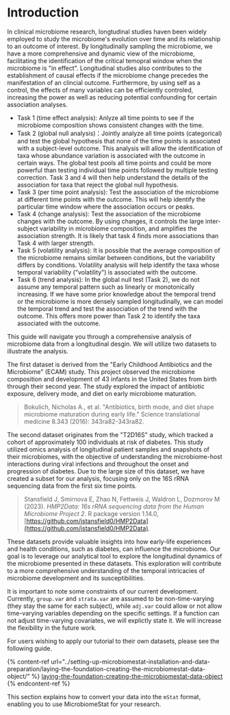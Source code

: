 # Introduction
In clinical microbiome research, longtudinal studies haven been widely employed to study the microbiome's evolution over time and its relationship to an outcome of interest. By longitudinally sampling the microbiome, we have a more comprehensive and dynamic view of the microbiome, facilitating the identification of the critical temopral window when the microbiome is "in effect".  Longitudinal studies also contributes to the establishment of causal effects if the microbiome change precedes the manifestation of an clincial outcome.   Furthermore, by using self as a control, the effects of many variables can be efficiently controled, increasing the power as well as reducing potential confounding for certain association analyses. 

* Task 1 (time effect analysis): Anlyze all time points to see if the microbiome composition shows consistent changes with the time.
* Task 2 (global null analysis)：Jointly analyze all time points (categorical) and test the global hypothesis that none of the time points is associated with a subject-level outcome. This analysis will allow the identification of taxa whose abundance variation is associated with the outcome in certain ways. The global test pools all time points and  could be more powerful than testing individual time points followed by multiple testing correction.  Task 3 and 4 will then help understand the details of the association for  taxa that reject the global null hypothesis.
* Task 3 (per time point analysis): Test the association of the microbiome at different time points with the outcome. This will help identify the particular time window where the association occurs or peaks.
* Task 4 (change analysis): Test the association of the microbiome changes with the outcome.  By using changes, it controls the large inter-subject variability in microbiome composition, and amplifies the association strength.  It is likely that task 4 finds more associations than Task 4 with larger strength. 
* Task 5 (volatility analysis): It is possible that the average composition of the microbiome remains similar between conditions, but the variability differs by conditions.  Volatility analysis will help identify the taxa whose temporal variability ("volatility") is associated with the outcome.
* Task 6 (trend analysis): In the global null test (Task 2), we do not assume any temporal pattern such as linearly or monotonically increasing. If we have some prior knowledge about the temporal trend or the microbiome is more densely sampled longitudinally, we can model the temporal trend and test the association of the trend with the outcome.  This offers more power than Task 2 to identify the taxa associated with the outcome. 


This guide will navigate you through a comprehensive analysis of microbiome data from a longitudinal desgin. We will utilize two datasets to illustrate the analysis.

The first dataset is derived from the "Early Childhood Antibiotics and the Microbiome" (ECAM) study. This project observed the microbiome composition and development of 43 infants in the United States from birth through their second year. The study explored the impact of antibiotic exposure, delivery mode, and diet on early microbiome maturation.

> Bokulich, Nicholas A., et al. "Antibiotics, birth mode, and diet shape microbiome maturation during early life." Science translational medicine 8.343 (2016): 343ra82-343ra82.

The second dataset originates from the "T2D16S" study, which tracked a cohort of approximately 100 individuals at risk of diabetes. This study utilized omics analysis of longitudinal patient samples and snapshots of their microbiomes, with the objective of understanding the microbiome-host interactions during viral infections and throughout the onset and progression of diabetes. Due to the large size of this dataset, we have created a subset for our analysis, focusing only on the 16S rRNA sequencing data from the first six time points.

> Stansfield J, Smirnova E, Zhao N, Fettweis J, Waldron L, Dozmorov M (2023). _HMP2Data: 16s rRNA sequencing data from the Human Microbiome Project 2_. R package version 1.14.0, [https://github.com/jstansfield0/HMP2Data](https://github.com/jstansfield0/HMP2Data).

These datasets provide valuable insights into how early-life experiences and health conditions, such as diabetes, can influence the microbiome. Our goal is to leverage our analytical tool to explore the longitudinal dynamics of the microbiome presented in these datasets. This exploration will contribute to a more comprehensive understanding of the temporal intricacies of microbiome development and its susceptibilities.

It is important to note some constraints of our current development. Currently, `group.var` and `strata.var` are assumed to be non-time-varying (they stay the same for each subject), while `adj.var` could allow or not allow time-varying variables depending on the specific settings.  If a function can not adjust time-varying covariates, we will explictly state it. We will increase the flexibility in the future work. 

For users wishing to apply our tutorial to their own datasets, please see the following guide.

{% content-ref url="../setting-up-microbiomestat-installation-and-data-preparation/laying-the-foundation-creating-the-microbiomestat-data-object/" %}
[laying-the-foundation-creating-the-microbiomestat-data-object](../setting-up-microbiomestat-installation-and-data-preparation/laying-the-foundation-creating-the-microbiomestat-data-object/)
{% endcontent-ref %}

This section explains how to convert your data into the `mStat` format, enabling you to use MicrobiomeStat for your research.


